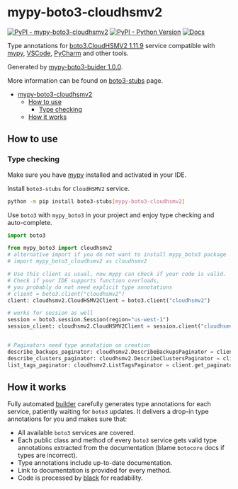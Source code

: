 # mypy-boto3-cloudhsmv2

[![PyPI - mypy-boto3-cloudhsmv2](https://img.shields.io/pypi/v/mypy-boto3-cloudhsmv2.svg?color=blue)](https://pypi.org/project/mypy-boto3-cloudhsmv2)
[![PyPI - Python Version](https://img.shields.io/pypi/pyversions/mypy-boto3-cloudhsmv2.svg?color=blue)](https://pypi.org/project/mypy-boto3-cloudhsmv2)
[![Docs](https://img.shields.io/readthedocs/mypy-boto3-builder.svg?color=blue)](https://mypy-boto3-builder.readthedocs.io/)

Type annotations for
[boto3.CloudHSMV2 1.11.9](https://boto3.amazonaws.com/v1/documentation/api/1.11.9/reference/services/cloudhsmv2.html#CloudHSMV2) service
compatible with [mypy](https://github.com/python/mypy), [VSCode](https://code.visualstudio.com/),
[PyCharm](https://www.jetbrains.com/pycharm/) and other tools.

Generated by [mypy-boto3-buider 1.0.0](https://github.com/vemel/mypy_boto3_builder).

More information can be found on [boto3-stubs](https://pypi.org/project/boto3-stubs/) page.

- [mypy-boto3-cloudhsmv2](#mypy-boto3-cloudhsmv2)
  - [How to use](#how-to-use)
    - [Type checking](#type-checking)
  - [How it works](#how-it-works)

## How to use

### Type checking

Make sure you have [mypy](https://github.com/python/mypy) installed and activated in your IDE.

Install `boto3-stubs` for `CloudHSMV2` service.

```bash
python -m pip install boto3-stubs[mypy-boto3-cloudhsmv2]
```

Use `boto3` with `mypy_boto3` in your project and enjoy type checking and auto-complete.

```python
import boto3

from mypy_boto3 import cloudhsmv2
# alternative import if you do not want to install mypy_boto3 package
# import mypy_boto3_cloudhsmv2 as cloudhsmv2

# Use this client as usual, now mypy can check if your code is valid.
# Check if your IDE supports function overloads,
# you probably do not need explicit type annotations
# client = boto3.client("cloudhsmv2")
client: cloudhsmv2.CloudHSMV2Client = boto3.client("cloudhsmv2")

# works for session as well
session = boto3.session.Session(region="us-west-1")
session_client: cloudhsmv2.CloudHSMV2Client = session.client("cloudhsmv2")


# Paginators need type annotation on creation
describe_backups_paginator: cloudhsmv2.DescribeBackupsPaginator = client.get_paginator("describe_backups")
describe_clusters_paginator: cloudhsmv2.DescribeClustersPaginator = client.get_paginator("describe_clusters")
list_tags_paginator: cloudhsmv2.ListTagsPaginator = client.get_paginator("list_tags")
```

## How it works

Fully automated [builder](https://github.com/vemel/mypy_boto3_builder) carefully generates
type annotations for each service, patiently waiting for `boto3` updates. It delivers
a drop-in type annotations for you and makes sure that:

- All available `boto3` services are covered.
- Each public class and method of every `boto3` service gets valid type annotations
  extracted from the documentation (blame `botocore` docs if types are incorrect).
- Type annotations include up-to-date documentation.
- Link to documentation is provided for every method.
- Code is processed by [black](https://github.com/psf/black) for readability.